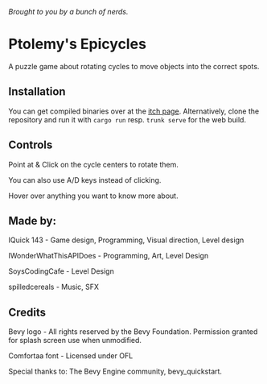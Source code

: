 _Brought to you by a bunch of nerds._

# Ptolemy's Epicycles

A puzzle game about rotating cycles to move objects into the correct spots.

## Installation

You can get compiled binaries over at the [itch page](https://iquick143.itch.io/ptolemys-epicycles).
Alternatively, clone the repository and run it with `cargo run` resp. `trunk serve` for the web build.

## Controls

Point at & Click on the cycle centers to rotate them.

You can also use A/D keys instead of clicking.

Hover over anything you want to know more about.

## Made by:

IQuick 143 - Game design, Programming, Visual direction, Level design

IWonderWhatThisAPIDoes - Programming, Art, Level Design

SoysCodingCafe - Level Design

spilledcereals - Music, SFX

## Credits
Bevy logo - All rights reserved by the Bevy Foundation. Permission granted for splash screen use when unmodified.

Comfortaa font - Licensed under OFL

Special thanks to: The Bevy Engine community, bevy_quickstart.
